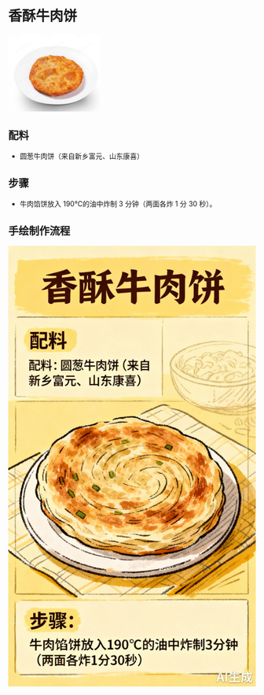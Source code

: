# 香酥牛肉饼

![香酥牛肉饼](../images/香酥牛肉饼.png)


## 配料
- 圆葱牛肉饼（来自新乡富元、山东康喜）

## 步骤
- 牛肉馅饼放入 190℃的油中炸制 3 分钟（两面各炸 1 分 30 秒）。


## 手绘制作流程

![手绘制作流程](../images/早餐/香酥牛肉饼.jpg)
